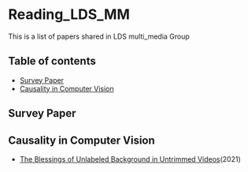 # Reading\_LDS_MM
This is a list of papers shared in LDS multi_media Group
## Table of contents
- [Survey Paper](#1)
- [Causality in Computer Vision](#2)

## <h2 id="1">Survey Paper</h2>
## <h2 id="2">Causality in Computer Vision</h2>
- [The Blessings of Unlabeled Background in Untrimmed Videos](http://arxiv.org/abs/2103.13183?_blank)(2021)
